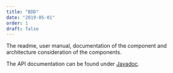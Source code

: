 ```yaml
---
title: "BDD"
date: "2019-05-01"
order: 1
draft: false
---
```


The readme, user manual, documentation of the component and architecture consideration of the components.

The API documentation can be found under [Javadoc](/bdd/api-bdd/index.html).  



